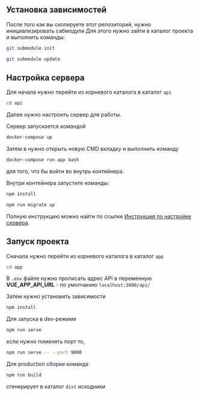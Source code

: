 ## Установка зависимостей
После того как вы скопируете этот репозиторий, нужно инициализировать сабмодули 
Для этого нужно зайти в каталог проекта и выполнить команды:

```sh
git submodule init
```
```sh
git submodule update
```

## Настройка сервера

Для начала нужно перейти из корневого каталога в каталог `api`
```sh
cd api
```
Далее нужно настроить сервер для работы.

Сервер запускается командой
```sh
docker-compose up
```
Затем в нужно открыть новую CMD вкладку и выполнить команду
```sh
docker-compose run app bash
```
для того, что бы войти во внутрь контейнера.

Внутри контейнера запустите команды:
```sh
npm install
```
```sh
npm run migrate up
```
Полную инструкцию можно найти по ссылке
[Инструкция по настройке сервера](https://github.com/FullGauss/test-express-postgres-starter).

## Запуск проекта

Сначала нужно перейти из корневого каталога в каталог `app`
```sh
cd app
```
В `.env` файле нужно прописать адрес API
в переменную **VUE_APP_API_URL** - по умолчанию `localhost:3000/api/`

Затем нужно установить зависимости
```sh
npm install
```

Для запуска в dev-режиме
```sh
npm run serve
```
если нужно поменять порт то,
```sh
npm run serve -- --port 9000
```

Для production сборки команда
```sh
npm run build
```
сгенерирует в каталог `dist` исходники